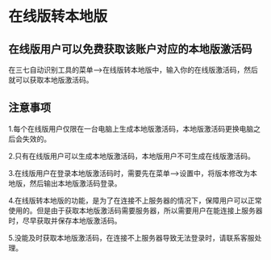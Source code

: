 # 在线版转本地版

## 在线版用户可以免费获取该账户对应的本地版激活码
在三七自动识别工具的菜单-->在线版转本地版中，输入你的在线版激活码，然后就可以获取本地版激活码。

## 注意事项
1.每个在线版用户仅限在一台电脑上生成本地版激活码，本地版激活码更换电脑之后会失效的。

2.只有在线版用户可以生成本地版激活码，本地版用户不可生成在线版激活码。

3.在线版用户在登录本地版激活码时，需要先在菜单-->设置中，将版本修改为本地版，然后输出本地版激活码登录。

4.在线版转本地版的功能，是为了在连接不上服务器的情况下，保障用户可以正常使用的。但是由于获取本地版激活码需要服务器，所以需要用户在能连接上服务器时，尽早获取并保存本地版激活码。

5.没能及时获取本地版激活码，在连接不上服务器导致无法登录时，请联系客服处理。